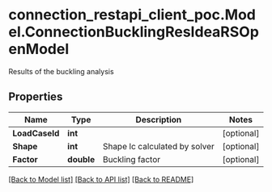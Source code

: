 # connection_restapi_client_poc.Model.ConnectionBucklingResIdeaRSOpenModel
Results of the buckling analysis

## Properties

Name | Type | Description | Notes
------------ | ------------- | ------------- | -------------
**LoadCaseId** | **int** |  | [optional] 
**Shape** | **int** | Shape lc calculated by solver | [optional] 
**Factor** | **double** | Buckling factor | [optional] 

[[Back to Model list]](../README.md#documentation-for-models) [[Back to API list]](../README.md#documentation-for-api-endpoints) [[Back to README]](../README.md)


